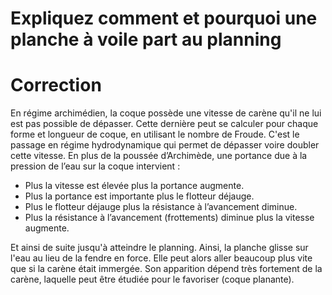﻿# Expliquez comment et pourquoi une planche à voile part au planning

# Correction

En régime archimédien, la coque possède une vitesse de carène qu'il ne lui est pas possible de dépasser. Cette dernière peut se calculer pour chaque forme et longueur de coque, en utilisant le nombre de Froude. C'est le passage en régime hydrodynamique qui permet de dépasser voire doubler cette vitesse. En plus de la poussée d’Archimède, une portance due à la pression de l’eau sur la coque intervient :

- Plus la vitesse est élevée plus la portance augmente. 
- Plus la portance est importante plus le flotteur déjauge.
- Plus le flotteur déjauge plus la résistance à l’avancement diminue.
- Plus la résistance à l’avancement (frottements) diminue plus la vitesse augmente.

Et ainsi de suite jusqu'à atteindre le planning. Ainsi, la planche glisse sur l'eau au lieu de la fendre en force. Elle peut alors aller beaucoup plus vite que si la carène était immergée. Son apparition dépend très fortement de la carène, laquelle peut être étudiée pour le favoriser (coque planante).

